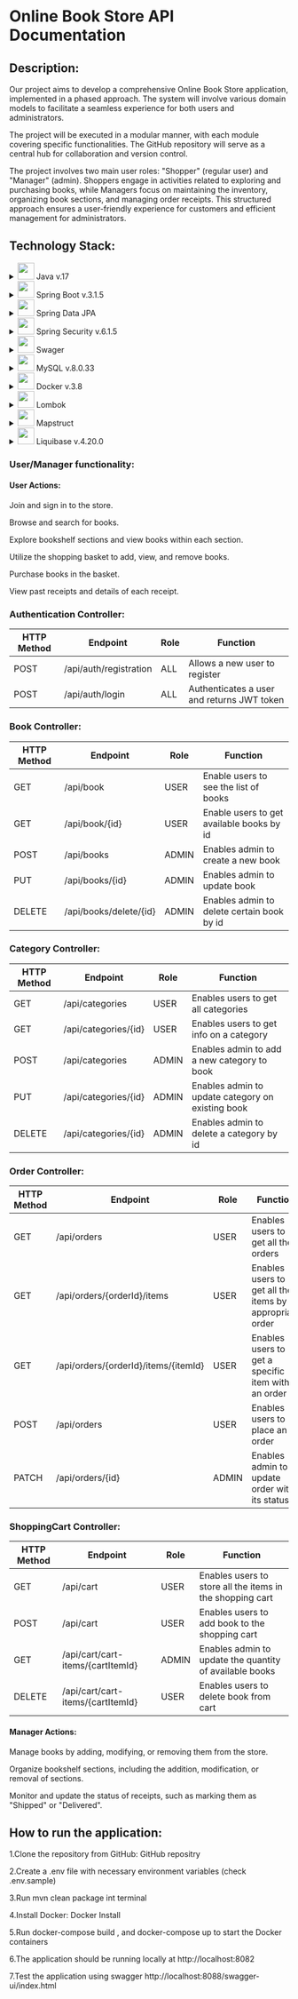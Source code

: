 # Online Book Store API Documentation


## Description:


Our project aims to develop a comprehensive Online Book Store application, implemented in a phased approach. The system will involve various domain models to facilitate a seamless experience for both users and administrators. 

The project will be executed in a modular manner, with each module covering specific functionalities. The GitHub repository will serve as a central hub for collaboration and version control. 

The project involves two main user roles: "Shopper" (regular user) and "Manager" (admin). Shoppers engage in activities related to exploring and purchasing books, while Managers focus on maintaining the inventory, organizing book sections, and managing order receipts. This structured approach ensures a user-friendly experience for customers and efficient management for administrators.
## Technology Stack:
<details>
  <summary><img src="https://encrypted-tbn0.gstatic.com/images?q=tbn:ANd9GcSZqRFNAis0vxGXeQDFA2thujnilvYO8eqTKDX5QgJ5APGtLTNQu0-d6rTkb8oSWOdyRyY&usqp=CAU" width="30"/> Java v.17</summary>

`In this project, we used Java 17 as the main programming language.`
</details>

<details>
  <summary><img src="https://encrypted-tbn0.gstatic.com/images?q=tbn:ANd9GcQwsq-7f5BWyog4cdeT1sQaYLVzhJ0o37Up8TjHvVU08WUgfyyMMRMHTVwJ5XReSjyhZa0&usqp=CAU" width="30"/> Spring Boot v.3.1.5</summary>

`A powerful framework for building Java-based applications.`
</details>

<details>
  <summary><img src="https://www.baeldung.com/wp-content/uploads/2021/02/lsd-module-icon-1.png" width="30"/> Spring Data JPA</summary>

`Simplifies data access and persistence with JPA (Java Persistence API).`
</details>

<details>
  <summary><img src="https://www.javacodegeeks.com/wp-content/uploads/2014/07/spring-security-project.png" width="30"/> Spring Security v.6.1.5</summary>

`Enables robust and secure authentication and authorization mechanisms.`
</details>

<details>
  <summary><img src="https://oddblogger.com/wp-content/uploads/2021/03/swagger-logo-2.png" width="30"/> Swager</summary>

`Provides API documentation.`
</details>

<details>
  <summary><img src="https://www.freepnglogos.com/uploads/logo-mysql-png/logo-mysql-mysql-logo-png-images-are-download-crazypng-21.png" width="30"/> MySQL v.8.0.33 </summary>

` Utilization of a relational database to store information about books, users, orders, etc.`

</details>

<details>
  <summary><img src="https://cdn-icons-png.flaticon.com/512/919/919853.png" width="30"/> Docker v.3.8</summary>

`Used for containerization of the application and database.`
</details>

<details>
  <summary><img src="https://user-images.githubusercontent.com/1204509/79262490-b2012a80-7e91-11ea-82fa-e791f8b4d177.jpg" width="30"/> Lombok</summary>

`Reduces boilerplate code with annotations.`
</details>

<details>
  <summary><img src="https://1.bp.blogspot.com/-C5lGqSQuCic/WX39mN-OhdI/AAAAAAAAALU/qUZQdUPTvmInwGSKAYfcZ-QA_PXxhXCXwCLcBGAs/s1600/mapstruct.png" width="30"/> Mapstruct</summary>

`Simplifies object mapping between DTOs and entities.`
</details>

<details>
  <summary><img src="https://www.liquibase.org/wp-content/themes/liquibase/assets/img/cta-icon.svg" width="30" height="30"/> Liquibase v.4.20.0 </summary>

`Ensures the application database is updated along with the application code.`
</details> 

### User/Manager functionality:
#### User Actions:

Join and sign in to the store.

Browse and search for books.

Explore bookshelf sections and view books within each section.

Utilize the shopping basket to add, view, and remove books.

Purchase books in the basket.

View past receipts and details of each receipt.
### Authentication Controller:

| HTTP Method | Endpoint                 | Role | Function                                      |
|-------------|--------------------------|------|-----------------------------------------------|
| POST        | /api/auth/registration   | ALL  | Allows a new user to register                 |
| POST        | /api/auth/login          | ALL  | Authenticates a user and returns JWT token    |

### Book Controller:

| HTTP Method | Endpoint                | Role  | Function                                       |
|-------------|-------------------------|-------|------------------------------------------------|
| GET         | /api/book               | USER  | Enable users to see the list of books          |
| GET         | /api/book/{id}          | USER  | Enable users to get available books by id      |
| POST        | /api/books              | ADMIN | Enables admin to create a new book             |
| PUT         | /api/books/{id}         | ADMIN | Enables admin to update book                  |
| DELETE      | /api/books/delete/{id}  | ADMIN | Enables admin to delete certain book by id    |

### Category Controller:

| HTTP Method | Endpoint                  | Role  | Function                                             |
|-------------|---------------------------|-------|------------------------------------------------------|
| GET         | /api/categories           | USER  | Enables users to get all categories                 |
| GET         | /api/categories/{id}      | USER  | Enables users to get info on a category             |
| POST        | /api/categories           | ADMIN | Enables admin to add a new category to book         |
| PUT         | /api/categories/{id}      | ADMIN | Enables admin to update category on existing book   |
| DELETE      | /api/categories/{id}      | ADMIN | Enables admin to delete a category by id            |

### Order Controller:

| HTTP Method | Endpoint                        | Role  | Function                                               |
|-------------|---------------------------------|-------|--------------------------------------------------------|
| GET         | /api/orders                     | USER  | Enables users to get all their orders                   |
| GET         | /api/orders/{orderId}/items      | USER  | Enables users to get all their items by appropriate order |
| GET         | /api/orders/{orderId}/items/{itemId} | USER  | Enables users to get a specific item within an order  |
| POST        | /api/orders                     | USER  | Enables users to place an order                         |
| PATCH       | /api/orders/{id}                | ADMIN | Enables admin to update order with its status           |

### ShoppingCart Controller:

| HTTP Method | Endpoint                              | Role  | Function                                                  |
|-------------|---------------------------------------|-------|-----------------------------------------------------------|
| GET         | /api/cart                             | USER  | Enables users to store all the items in the shopping cart  |
| POST        | /api/cart                             | USER  | Enables users to add book to the shopping cart              |
| GET         | /api/cart/cart-items/{cartItemId}     | ADMIN | Enables admin to update the quantity of available books    |
| DELETE      | /api/cart/cart-items/{cartItemId}     | USER  | Enables users to delete book from cart                     |


#### Manager Actions:

Manage books by adding, modifying, or removing them from the store.

Organize bookshelf sections, including the addition, modification, or removal of sections.

Monitor and update the status of receipts, such as marking them as "Shipped" or "Delivered".

## How to run the application:

 1.Clone the repository from GitHub: GitHub repositry

 2.Create a .env file with necessary environment variables (check .env.sample)

 3.Run mvn clean package int terminal 

 4.Install Docker: Docker Install

 5.Run docker-compose build , and docker-compose up to start the Docker containers

 6.The application should be running locally at http://localhost:8082

 7.Test the application using swagger http://localhost:8088/swagger-ui/index.html
